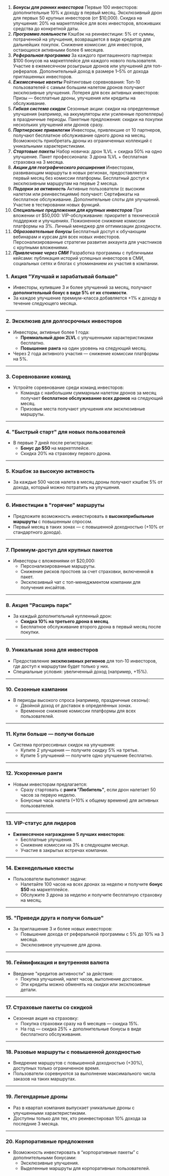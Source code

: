 1. ***Бонусы для ранних инвесторов***
Первые 100 инвесторов: дополнительные 10% к доходу в первый месяц.
Эксклюзивный дрон для первых 50 крупных инвесторов (от $10,000).
Скидка на улучшения: 20% на маркетплейсе для всех инвесторов, вложивших средства до конкретной даты.
2. ***Программа лояльности***
Кэшбэк на реинвестиции: 5% от суммы, потраченной на улучшения, возвращается в виде кредитов для дальнейших покупок.
Снижение комиссии: для инвесторов, остающихся активными более 6 месяцев.
3. ***Реферальная программа***
За каждого приглашенного партнера:
$100 бонусов на маркетплейсе для каждого нового пользователя.
Участие в ежемесячном розыгрыше дронов или улучшений для топ-рефералов.
Дополнительный доход в размере 1–5% от дохода приглашенных инвесторов.
4. ***Ежемесячные ивенты***
Рейтинговые соревнования: Топ-10 пользователей с самым большим налетом дронов получают эксклюзивные улучшения.
Лотерея для всех активных инвесторов: Призы — бесплатные дроны, улучшения или кредиты на обслуживание.
5. ***Гибкая система скидок***
Сезонные акции: скидки на определенные улучшения (например, на аккумуляторы или усиленные пропеллеры) в праздничные периоды.
Пакетные предложения: скидки на покупки нескольких улучшений или дронов сразу.
6. ***Партнерские привилегии***
Инвесторы, привлекшие от 10 партнеров, получают бесплатное обслуживание одного дрона на месяц.
Возможность приобретать дроны из ограниченных коллекций с уникальными характеристиками.
7. ***Стартовые пакеты***
Набор новичка: дрон 1LVL + скидка 50% на одно улучшение.
Пакет профессионала: 3 дрона 1LVL + бесплатная страховка на 3 месяца.
8. ***Акции для географического расширения***
Инвесторам, развивающим маршруты в новых регионах, предоставляется первый месяц без комиссии платформы.
Бесплатный доступ к эксклюзивным маршрутам на первые 2 месяца.
9. ***Подарки за активность***
Активные пользователи (с высоким налетом или реинвестициями) получают:
Сертификаты на бесплатное обслуживание.
Дополнительные слоты для улучшений.
Участие в тестировании новых функций.
10. ***Специальные предложения для крупных инвесторов***
При вложении от $50,000:
VIP-обслуживание: приоритет в технической поддержке и улучшениях.
Пожизненное снижение комиссии платформы на 3%.
Личный менеджер для оптимизации доходности.
11. ***Образовательные бонусы***
Бесплатный доступ к обучающим вебинарам и курсам для всех новых инвесторов.
Персонализированные стратегии развития аккаунта для участников с крупными вложениями.
12. ***Привлечение через СМИ***
Разработка программы с публичными кейсами: публикация историй успешных инвесторов в СМИ, социальных сетях и блогах с упоминанием их участия в компании.

### 1. **Акция "Улучшай и зарабатывай больше"**
   - Инвесторы, купившие 3 и более улучшений за месяц, получают **дополнительный бонус в виде 5% от их стоимости**.
   - За каждое улучшение премиум-класса добавляется +1% к доходу в течение следующего месяца.

---

### 2. **Эксклюзив для долгосрочных инвесторов**
   - Инвесторы, активные более 1 года:
     - **Премиальный дрон 2LVL** с улучшенными характеристиками бесплатно.
     - **Повышение ранга** на один уровень на следующий месяц.
   - Через 2 года активного участия — снижение комиссии платформы на 5%.

---

### 3. **Соревнование команд**
   - Устройте соревнование среди команд инвесторов:
     - Команда с наибольшим суммарным налетом дронов за месяц получает **бесплатное обслуживание всех дронов** на следующий месяц.
     - Призовые места получают улучшения или эксклюзивные маршруты.

---

### 4. **"Быстрый старт" для новых пользователей**
   - В первые 7 дней после регистрации:
     - **Бонус до $50** на маркетплейсе.
     - Скидка 20% на страховку первого дрона.

---

### 5. **Кэшбэк за высокую активность**
   - За каждые 500 часов налета в месяц дроны получают кэшбэк 5% от дохода, который можно потратить на улучшения.

---

### 6. **Инвестиции в "горячие" маршруты**
   - Предложите возможность инвестировать в **высокоприбыльные маршруты** с повышенным спросом.
   - Первый месяц в таких зонах — с повышенной доходностью (+10% от стандартного дохода).

---

### 7. **Премиум-доступ для крупных пакетов**
   - Инвесторы с вложениями от $20,000:
     - Персонализированные маршруты.
     - Снижение рисков простоев за счет страховки, включенной в пакет.
     - Эксклюзивный чат с топ-менеджментом компании для получения инсайтов.

---

### 8. **Акция "Расширь парк"**
   - За каждый дополнительный купленный дрон:
     - **Скидка 10% на третьего дрона в месяц**.
     - Бесплатное обслуживание второго дрона в первый месяц после покупки.

---

### 9. **Уникальная зона для инвесторов**
   - Предоставление **эксклюзивных регионов** для топ-10 инвесторов, где доступ к маршрутам будет только у них.
   - Специальные условия: увеличенный доход (например, +15%).

---

### 10. **Сезонные кампании**
   - В периоды высокого спроса (например, праздничные сезоны):
     - Двойной доход от доставок в определённых зонах.
     - Временное снижение комиссии платформы для всех пользователей.

---

### 11. **Купи больше — получи больше**
   - Система прогрессивных скидок на улучшения:
     - Купите 2 улучшения — получите скидку 5% на третье.
     - Купите 5 улучшений — получите одно улучшение бесплатно.

---

### 12. **Ускоренные ранги**
   - Новым инвесторам предлагается:
     - Сразу стартовать с **ранга “Любитель”**, если дрон налетает 50 часов за первую неделю.
     - Бонусные часы налета (+10% к общему времени) для активных пользователей.

---

### 13. **VIP-статус для лидеров**
   - **Ежемесячное награждение 5 лучших инвесторов**:
     - Бесплатные улучшения.
     - Снижение комиссии на 3% в следующем месяце.
     - Участие в закрытых встречах компании.

---

### 14. **Еженедельные квесты**
   - Пользователи выполняют задачи:
     - Налетайте 100 часов на всех дронах за неделю и получите **бонус $50** на маркетплейсе.
     - Обслужите 3 дрона за неделю и получите бесплатную страховку на месяц.

---

### 15. **"Приведи друга и получи больше"**
   - За приглашение 3 и более новых инвесторов:
     - Повышение дохода от реферальной программы с 5% до 10% на 3 месяца.
     - Эксклюзивное улучшение для дрона.

---

### 16. **Геймификация и внутренняя валюта**
   - Введение "кредитов активности" за действия:
     - Покупка улучшений, налет часов, выполнение доставок.
     - Эти кредиты можно обменять на скидки или эксклюзивные детали.

---

### 17. **Страховые пакеты со скидкой**
   - Сезонная акция на страховку:
     - Покупка страховки сразу на 6 месяцев — скидка 15%.
     - На год — скидка 25% + дополнительные бонусы в виде бесплатного обслуживания.

---

### 18. **Разовые маршруты с повышенной доходностью**
   - Внедрение маршрутов с повышенной доходностью (+30%), доступных только ограниченное время.
   - Пользователи соревнуются за выполнение максимального числа заказов на таких маршрутах.

---

### 19. **Легендарные дроны**
   - Раз в квартал компания выпускает уникальные дроны с улучшенными характеристиками.
   - Доступны только для тех, кто реинвестировал 10% дохода за последние 3 месяца.

---

### 20. **Корпоративные предложения**
   - Возможность инвестировать в “корпоративные пакеты” с дополнительными бонусами:
     - Эксклюзивные улучшения.
     - Выделенные маршруты для корпоративных пользователей.

